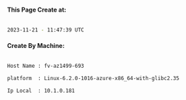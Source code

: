 
   
#### This Page Create at:

```bash

2023-11-21 - 11:47:39 UTC

```

#### Create By Machine:

```bash

Host Name : fv-az1499-693

platform  : Linux-6.2.0-1016-azure-x86_64-with-glibc2.35

Ip Local  : 10.1.0.181

```

